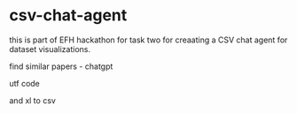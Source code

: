 # csv-chat-agent
this is part of EFH hackathon for task two for creaating a CSV chat agent for dataset visualizations.


find similar papers - chatgpt


utf code

and xl to csv